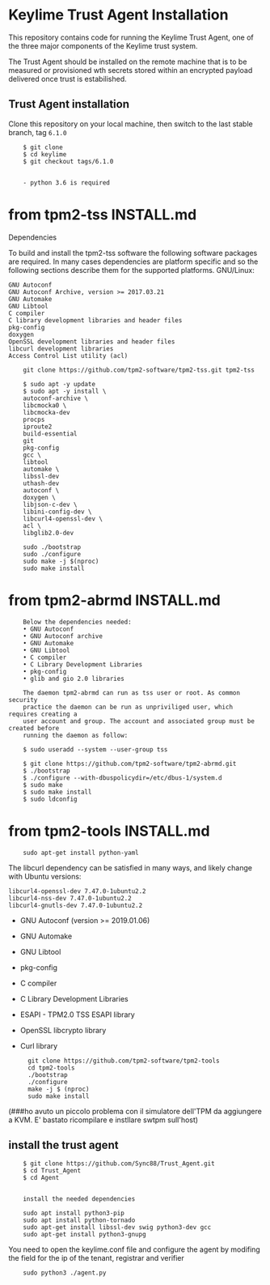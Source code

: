 # Keylime Trust Agent Installation 

This repository contains code for running the Keylime Trust Agent, one of the three major components of the Keylime trust system.

The Trust Agent should be installed on the remote machine that is to be measured or provisioned wth secrets stored within an encrypted payload delivered once trust is estabilished.

## Trust Agent installation

Clone this repository on your local machine, then switch to the last stable branch, tag `6.1.0`

        $ git clone 
        $ cd keylime
        $ git checkout tags/6.1.0


        - python 3.6 is required 


# from tpm2-tss INSTALL.md

Dependencies

To build and install the tpm2-tss software the following software packages are required. In many cases dependencies are platform specific and so the following sections describe them for the supported platforms.
GNU/Linux:

    GNU Autoconf
    GNU Autoconf Archive, version >= 2017.03.21
    GNU Automake
    GNU Libtool
    C compiler
    C library development libraries and header files
    pkg-config
    doxygen
    OpenSSL development libraries and header files
    libcurl development libraries
    Access Control List utility (acl)

        git clone https://github.com/tpm2-software/tpm2-tss.git tpm2-tss

        $ sudo apt -y update
        $ sudo apt -y install \
        autoconf-archive \
        libcmocka0 \
        libcmocka-dev 
        procps 
        iproute2 
        build-essential 
        git 
        pkg-config 
        gcc \
        libtool 
        automake \
        libssl-dev 
        uthash-dev 
        autoconf \
        doxygen \
        libjson-c-dev \
        libini-config-dev \
        libcurl4-openssl-dev \
        acl \
        libglib2.0-dev

        sudo ./bootstrap
        sudo ./configure  
        sudo make -j $(nproc)
        sudo make install


# from tpm2-abrmd INSTALL.md

        Below the dependencies needed:
        • GNU Autoconf
        • GNU Autoconf archive
        • GNU Automake
        • GNU Libtool
        • C compiler
        • C Library Development Libraries
        • pkg-config
        • glib and gio 2.0 libraries

        The daemon tpm2-abrmd can run as tss user or root. As common security
        practice the daemon can be run as unpriviliged user, which requires creating a
        user account and group. The account and associated group must be created before
        running the daemon as follow:

        $ sudo useradd --system --user-group tss

        $ git clone https://github.com/tpm2-software/tpm2-abrmd.git
        $ ./bootstrap
        $ ./configure --with-dbuspolicydir=/etc/dbus-1/system.d 
        $ sudo make
        $ sudo make install
        $ sudo ldconfig


# from tpm2-tools INSTALL.md

        sudo apt-get install python-yaml

The libcurl dependency can be satisfied in many ways, and likely change with Ubuntu versions:

    libcurl4-openssl-dev 7.47.0-1ubuntu2.2
    libcurl4-nss-dev 7.47.0-1ubuntu2.2
    libcurl4-gnutls-dev 7.47.0-1ubuntu2.2


- GNU Autoconf (version >= 2019.01.06)
- GNU Automake
- GNU Libtool
- pkg-config
- C compiler
- C Library Development Libraries
- ESAPI - TPM2.0 TSS ESAPI library
- OpenSSL libcrypto library
- Curl library

        git clone https://github.com/tpm2-software/tpm2-tools
        cd tpm2-tools
        ./bootstrap
        ./configure 
        make -j $ (nproc)
        sudo make install


(###ho avuto un piccolo problema con il simulatore dell'TPM da aggiungere a KVM. E' bastato ricompilare e instllare swtpm sull'host)

## install the trust agent

        $ git clone https://github.com/Sync88/Trust_Agent.git
        $ cd Trust_Agent
        $ cd Agent 


        install the needed dependencies 

        sudo apt install python3-pip
        sudo apt install python-tornado
        sudo apt-get install libssl-dev swig python3-dev gcc
        sudo apt-get install python3-gnupg


You need to open the keylime.conf file and configure the agent by modifing the field for the ip of the tenant, registrar and verifier


        sudo python3 ./agent.py

